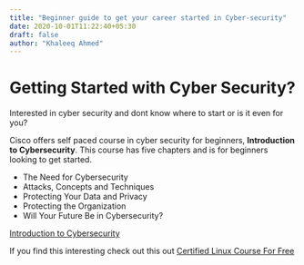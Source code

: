 ```yaml
---
title: "Beginner guide to get your career started in Cyber-security"
date: 2020-10-01T11:22:40+05:30
draft: false
author: "Khaleeq Ahmed"
---
```


# Getting Started with Cyber Security?

Interested in cyber security and dont know where to start or is it even for you?

Cisco offers self paced course in cyber security for beginners, **Introduction to Cybersecurity**. This course has five chapters and is for beginners looking to get started.

- The Need for Cybersecurity
- Attacks, Concepts and Techniques
- Protecting Your Data and Privacy
- Protecting the Organization
- Will Your Future Be in Cybersecurity?

[Introduction to Cybersecurity](https://www.netacad.com/courses/cybersecurity/introduction-cybersecurity)

If you find this interesting check out this out [Certified Linux Course For Free](https://techaware.netlify.app/posts/getting-started-cybsec/techawarelink)
